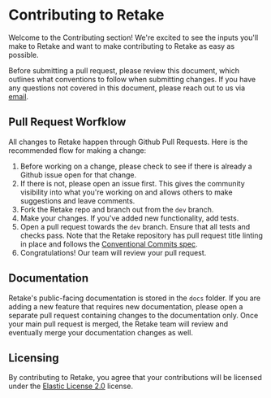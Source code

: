 # Contributing to Retake

Welcome to the Contributing section! We're excited to see the inputs you'll make to Retake and want to make contributing to Retake as easy as possible.

Before submitting a pull request, please review this document, which outlines what conventions to follow when submitting changes. If you have any questions not covered in this document, please reach out to us via [email](support@retake.earth).

## Pull Request Worfklow

All changes to Retake happen through Github Pull Requests. Here is the recommended flow for making a change:

1. Before working on a change, please check to see if there is already a Github issue open for that change.
2. If there is not, please open an issue first. This gives the community visibility into what you're working on and allows
   others to make suggestions and leave comments.
3. Fork the Retake repo and branch out from the `dev` branch.
4. Make your changes. If you've added new functionality, add tests.
5. Open a pull request towards the `dev` branch. Ensure that all tests and checks pass. Note that the Retake repository has pull request title linting in place and follows the [Conventional Commits spec](https://github.com/amannn/action-semantic-pull-request).
6. Congratulations! Our team will review your pull request.

## Documentation

Retake's public-facing documentation is stored in the `docs` folder. If you are adding a new feature that requires new documentation, please open a separate pull request containing changes to the documentation only. Once your main pull request is merged, the Retake team will review and eventually merge your documentation changes as well.

## Licensing

By contributing to Retake, you agree that your contributions will be licensed under the [Elastic License 2.0](LICENSE) license.
